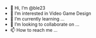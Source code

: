 - 👋 Hi, I’m @ble23
- 👀 I’m interested in Video Game Design
- 🌱 I’m currently learning ...
- 💞️ I’m looking to collaborate on ...
- 📫 How to reach me ...

<!---
ble23/ble23 is a ✨ special ✨ repository because its `README.md` (this file) appears on your GitHub profile.
You can click the Preview link to take a look at your changes.
--->
